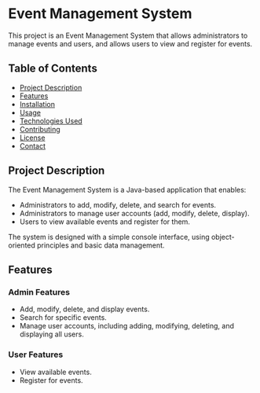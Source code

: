 # Event Management System

This project is an Event Management System that allows administrators to manage events and users, and allows users to view and register for events.

## Table of Contents

- [Project Description](#project-description)
- [Features](#features)
- [Installation](#installation)
- [Usage](#usage)
- [Technologies Used](#technologies-used)
- [Contributing](#contributing)
- [License](#license)
- [Contact](#contact)

## Project Description

The Event Management System is a Java-based application that enables:
- Administrators to add, modify, delete, and search for events.
- Administrators to manage user accounts (add, modify, delete, display).
- Users to view available events and register for them.

The system is designed with a simple console interface, using object-oriented principles and basic data management.

## Features

### Admin Features
- Add, modify, delete, and display events.
- Search for specific events.
- Manage user accounts, including adding, modifying, deleting, and displaying all users.

### User Features
- View available events.
- Register for events.


